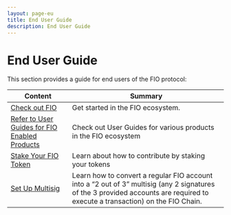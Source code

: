 ```yaml
---
layout: page-eu
title: End User Guide
description: End User Guide
---
```


# End User Guide

This section provides a guide for end users of the FIO protocol: 

|Content  |Summary |
|---|---|
| [Check out FIO](https://fioprotocol.io/getting-started/) | Get started in the FIO ecosystem. |
| [Refer to User Guides for FIO Enabled Products](https://kb.fioprotocol.io/user-guides/user-guides) | Check out User Guides for various products in the FIO ecosystem |
| [Stake Your FIO Token]({{site.baseurl}}/docs/contribute/staking-about) | Learn about how to contribute by staking your tokens |
| [Set Up Multisig]({{site.baseurl}}/docs/eu/multisig-eu) |Learn how to convert a regular FIO account into a “2 out of 3” multisig (any 2 signatures of the 3 provided accounts are required to execute a transaction) on the FIO Chain.  |
